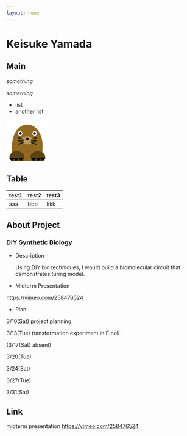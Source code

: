 ```yaml
---
layout: home
---
```


# Keisuke Yamada
## Main

_something_

*something*

- list
- another list

![Test Image](images/mogu2.png)

## Table

test1 | test2 | test3 |
--- | --- | --- |
aaa | bbb | kkk |

## About Project
### DIY Synthetic Biology
- Description

  Using DIY bio techniques, I would build a biomolecular circuit that demonstrates turing model.
- Midterm Presentation

https://vimeo.com/258476524

- Plan

3/10(Sat) project planning

3/13(Tue) transformation experiment in E.coli

(3/17(Sat) absent)

3/20(Tue) 

3/24(Sat) 

3/27(Tue) 

3/31(Sat) 

## Link
midterm presentation
https://vimeo.com/258476524
